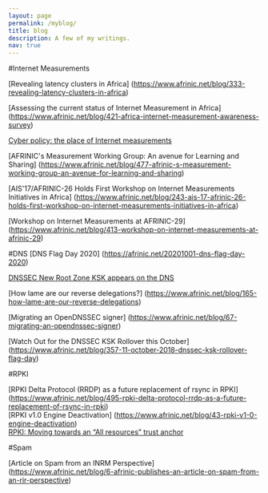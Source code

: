 ```yaml
---
layout: page
permalink: /myblog/
title: blog
description: A few of my writings. 
nav: true
---
```


#Internet Measurements

[Revealing latency clusters in Africa] 	(https://www.afrinic.net/blog/333-revealing-latency-clusters-in-africa)

[Assessing the current status of Internet Measurement in Africa] (https://www.afrinic.net/blog/421-africa-internet-measurement-awareness-survey)

[Cyber policy: the place of Internet measurements](https://www.afrinic.net/blog/307-cyber-policy-the-place-of-internet-measurements)

[AFRINIC's Measurement Working Group: An avenue for Learning and Sharing] (https://www.afrinic.net/blog/477-afrinic-s-measurement-working-group-an-avenue-for-learning-and-sharing)

[AIS'17/AFRINIC-26 Holds First Workshop on Internet Measurements Initiatives in Africa] (https://www.afrinic.net/blog/243-ais-17-afrinic-26-holds-first-workshop-on-internet-measurements-initiatives-in-africa)

[Workshop on Internet Measurements at AFRINIC-29] (https://www.afrinic.net/blog/413-workshop-on-internet-measurements-at-afrinic-29)

#DNS
[DNS Flag Day 2020] (https://afrinic.net/20201001-dns-flag-day-2020)

[DNSSEC New Root Zone KSK appears on the DNS](https://www.afrinic.net/blog/265-dnssec-new-root-zone-ksk-appears-on-the-dns)

[How lame are our reverse delegations?] (https://www.afrinic.net/blog/165-how-lame-are-our-reverse-delegations)	

[Migrating an OpenDNSSEC signer]	(https://www.afrinic.net/blog/67-migrating-an-opendnssec-signer)

[Watch Out for the DNSSEC KSK Rollover this October] (https://www.afrinic.net/blog/357-11-october-2018-dnssec-ksk-rollover-flag-day)

#RPKI

[RPKI Delta Protocol (RRDP) as a future replacement of rsync in RPKI] (https://www.afrinic.net/blog/495-rpki-delta-protocol-rrdp-as-a-future-replacement-of-rsync-in-rpki)																
[RPKI v1.0 Engine Deactivation] (https://www.afrinic.net/blog/43-rpki-v1-0-engine-deactivation)							
[RPKI: Moving towards an “All resources” trust anchor](https://www.afrinic.net/blog/287-rpki-moving-towards-an-all-resources-trust-anchor)												

#Spam

[Article on Spam from an INRM Perspective] (https://www.afrinic.net/blog/6-afrinic-publishes-an-article-on-spam-from-an-rir-perspective)
											
					
							


												

													
	

									
									

			
												